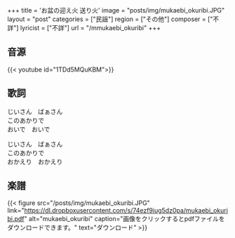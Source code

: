 +++
title = 'お盆の迎え火 送り火'
image = "posts/img/mukaebi_okuribi.JPG"
layout = "post"
categories = ["民謡"]
region = ["その他"]
composer = ["不詳"]
lyricist = ["不詳"]
url = "/mmukaebi_okuribi"
+++

## 音源
{{< youtube id="1TDd5MQuKBM">}}

## 歌詞
じいさん　ばぁさん  
このあかりで  
おいで　おいで

じいさん　ばぁさん  
このあかりで  
おかえり　おかえり

## 楽譜
{{< figure src="/posts/img/mukaebi_okuribi.JPG" link="https://dl.dropboxusercontent.com/s/74ezf9iug5dz0pa/mukaebi_okuribi.pdf" alt="mukaebi_okuribi" caption="画像をクリックするとpdfファイルをダウンロードできます。" text="ダウンロード" >}}